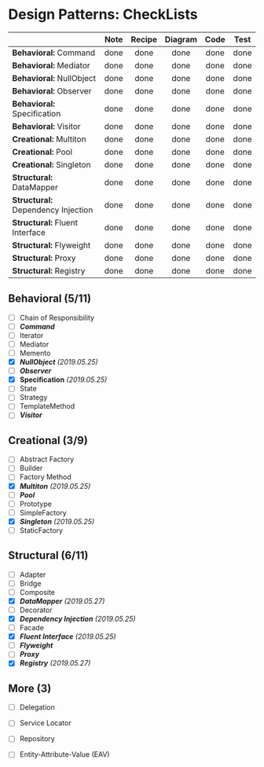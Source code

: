 # Design Patterns: CheckLists

| | Note | Recipe | Diagram | Code | Test
--- | :---:| :---:| :---: | :---:| :---:|
**Behavioral:** Command | done | done | done | done | done
**Behavioral:** Mediator | done | done | done | done | done
**Behavioral:** NullObject | done | done | done | done | done
**Behavioral:** Observer | done | done | done | done | done 
**Behavioral:** Specification | done | done | done | done | done 
**Behavioral:** Visitor | done | done | done | done | done 
**Creational:** Multiton | done | done | done | done | done
**Creational:** Pool | done | done | done | done | done 
**Creational:** Singleton | done | done | done | done | done
**Structural:** DataMapper | done | done | done | done | done 
**Structural:** Dependency Injection | done | done | done | done | done 
**Structural:** Fluent Interface | done | done | done | done | done
**Structural:** Flyweight | done | done | done | done | done
**Structural:** Proxy | done | done | done | done | done 
**Structural:** Registry | done | done | done | done | done

## Behavioral (5/11)
-[ ] Chain of Responsibility
-[ ] **_Command_** 
-[ ] Iterator
-[ ] Mediator
-[ ] Memento
-[x] **_NullObject_** _(2019.05.25)_ 
-[ ] **_Observer_** 
-[x] **Specification** _(2019.05.25)_  
-[ ] State
-[ ] Strategy
-[ ] TemplateMethod
-[ ] **_Visitor_** 

## Creational (3/9)
-[ ] Abstract Factory
-[ ] Builder
-[ ] Factory Method
-[x] **_Multiton_** _(2019.05.25)_ 
-[ ] **_Pool_** 
-[ ] Prototype
-[ ] SimpleFactory
-[x] **_Singleton_** _(2019.05.25)_  
-[ ] StaticFactory

## Structural (6/11)
-[ ] Adapter
-[ ] Bridge
-[ ] Composite
-[x] **_DataMapper_** _(2019.05.27)_ 
-[ ] Decorator
-[x] **_Dependency Injection_** _(2019.05.25)_ 
-[ ] Facade
-[x] **_Fluent Interface_** _(2019.05.25)_  
-[ ] **_Flyweight_** 
-[ ] **_Proxy_** 
-[x] **_Registry_** _(2019.05.27)_ 

## More (3)
-[ ] Delegation
-[ ] Service Locator
-[ ] Repository
-[ ] Entity-Attribute-Value (EAV)



